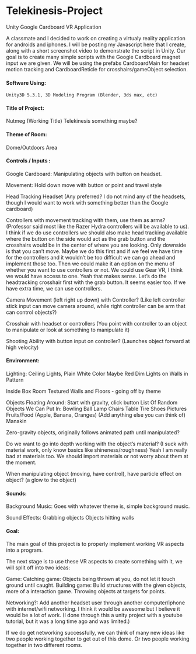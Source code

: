 # Telekinesis-Project
Unity Google Cardboard VR Application

A classmate and I decided to work on creating a virtualy reality application for androids and iphones. I will be posting my Javascript here that I create, along with a short screenshot video to demonstrate the script in Unity. Our goal is to create many simple scripts with the Google Cardboard magnet input we are given. We will be using the prefabs CardboardMain for headset motion tracking and CardboardReticle for crosshairs/gameObject selection.

#### Software Using: 
	Unity3D 5.3.1, 3D Modeling Program (Blender, 3ds max, etc)

#### Title of Project: 
Nutmeg (Working Title)
Telekinesis something maybe?

#### Theme of Room:
Dome/Outdoors Area 

#### Controls / Inputs :
	
Google Cardboard: Manipulating objects with button on headset.

Movement: Hold down move with button or point and travel style

Head Tracking Headset (Any preferred? I do not mind any of the headsets, though I would want to work with something better than the Google cardboard)

Controllers with movement tracking with them, use them as arms? (Professor said most like the Razer Hydra controllers will be available to us).
I think if we do use controllers we should also make head tracking available where the button on the side would act as the grab button and the crosshairs would be in the center of where you are looking. Only downside is that you can’t move. Maybe we do this first and if we feel we have time for the controllers and it wouldn’t be too difficult we can go ahead and implement those too. Then we could make it an option on the menu of whether you want to use controllers or not. We could use Gear VR, I think we would have access to one. 
Yeah that makes sense. Let’s do the headtracking crosshair first with the grab button. It seems easier too. If we have extra time, we can use controllers.

Camera Movement (left right up down) with Controller? (Like left controller stick input can move camera around, while right controller can be arm that can control objects?)

Crosshair with headset or controllers (You point with controller to an object to manipulate or look at something to manipulate it)

Shooting Ability with button input on controller? (Launches object forward at high velocity)

#### Environment:
Lighting:
Ceiling Lights, Plain White Color
Maybe Red Dim Lights on Walls in Pattern

Inside Box Room 
Textured Walls and Floors - going off by theme

Objects Floating Around: Start with gravity, click button 
List Of Random Objects We Can Put In: 
Bowling Ball
Lamp
Chairs
Table
Tire
Shoes
Pictures
Fruits/Food (Apple, Banana, Oranges)
(Add anything else you can think of)
Manakin

Zero-gravity objects, originally follows animated path until manipulated?

Do we want to go into depth working with the object’s material? (I suck with material work, only know basics like shineness/roughness)
		Yeah I am really bad at materials too. We should import materials or not worry about them at the moment.

When manipulating object (moving, have control), have particle effect on object?       (a glow to the object)
    
    
#### Sounds:
Background Music: Goes with whatever theme is, simple background music.

Sound Effects: 
Grabbing objects 
Objects hitting walls 

#### Goal:

The main goal of this project is to properly implement working VR aspects into a program.

The next stage is to use these VR aspects to create something with it, we will split off into two ideas: 

Game:
Catching game: Objects being thrown at you, do not let it touch ground until caught.
Building game: Build structures with the given objects, more of a interaction game.
Throwing objects at targets for points.

Networking?:
Add another headset user through another computer/iphone with internet/wifi networking. I think it would be awesome but I believe it would be a lot of work. (I done through this a unity project with a youtube tutorial, but it was a long time ago and was limited.)

If we do get networking successfully, we can think of many new ideas like two people working together to get out of this dome. Or two people working together in two different rooms. 
